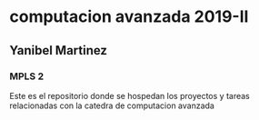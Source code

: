 <h1> computacion avanzada 2019-II </h1>
<h2> Yanibel Martinez </h2>
<h3> MPLS 2 </H3>

<p> Este es el repositorio donde se hospedan los proyectos y tareas relacionadas con la catedra de computacion avanzada </p>
